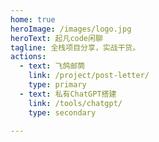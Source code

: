 ```yaml
---
home: true
heroImage: /images/logo.jpg
heroText: 起凡code闲聊
tagline: 全栈项目分享，实战干货。
actions:
  - text: 飞鸽邮筒
    link: /project/post-letter/
    type: primary
  - text: 私有ChatGPT搭建
    link: /tools/chatgpt/
    type: secondary

---
```

